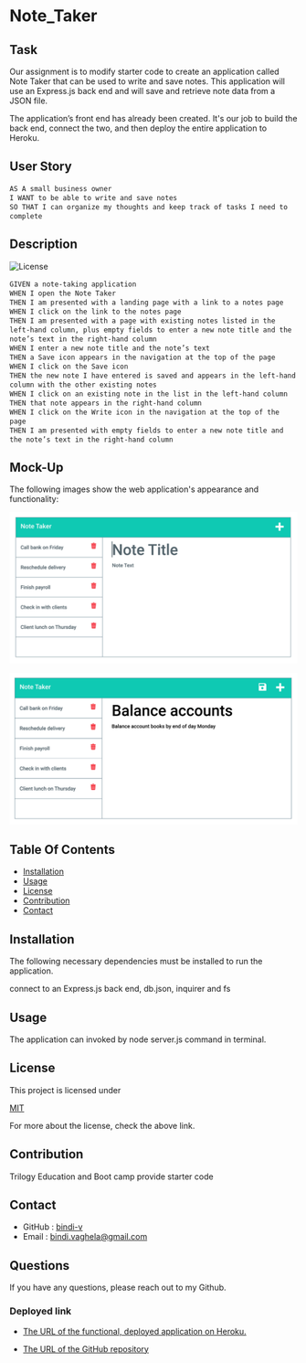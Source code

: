 # Note_Taker

## Task

Our assignment is to modify starter code to create an application called Note Taker that can be used to write and save notes. This application will use an Express.js back end and will save and retrieve note data from a JSON file.

The application’s front end has already been created. It's our job to build the back end, connect the two, and then deploy the entire application to Heroku.

## User Story

```
AS A small business owner
I WANT to be able to write and save notes
SO THAT I can organize my thoughts and keep track of tasks I need to complete
```
## Description

 ![License](https://img.shields.io/badge/License-MIT-yellow)

```
GIVEN a note-taking application
WHEN I open the Note Taker
THEN I am presented with a landing page with a link to a notes page
WHEN I click on the link to the notes page
THEN I am presented with a page with existing notes listed in the left-hand column, plus empty fields to enter a new note title and the note’s text in the right-hand column
WHEN I enter a new note title and the note’s text
THEN a Save icon appears in the navigation at the top of the page
WHEN I click on the Save icon
THEN the new note I have entered is saved and appears in the left-hand column with the other existing notes
WHEN I click on an existing note in the list in the left-hand column
THEN that note appears in the right-hand column
WHEN I click on the Write icon in the navigation at the top of the page
THEN I am presented with empty fields to enter a new note title and the note’s text in the right-hand column
```

## Mock-Up

The following images show the web application's appearance and functionality:

![Existing notes are listed in the left-hand column with empty fields on the right-hand side for the new note’s title and text.](./Assets/express-demo-01.png)

![Note titled “Balance accounts” reads, “Balance account books by end of day Monday,” with other notes listed on the left.](./Assets/express-demo-02.png)

## Table Of Contents

- [Installation](#installation)
- [Usage](#usage)
- [License](#license)
- [Contribution](#contribution)
- [Contact](#contact)
    
## Installation 

The following necessary dependencies must be installed to run the application.

  connect to an Express.js back end, db.json, inquirer and fs

## Usage

 The application can invoked by node server.js command in terminal.

## License

This project is licensed under
 
[MIT](https://opensource.org/licenses/MIT)

For more about the license, check the above link.

## Contribution

Trilogy Education and Boot camp provide starter code

## Contact

* GitHub : [bindi-v](https://github.com/bindi-v)
* Email : bindi.vaghela@gmail.com
    
## Questions

If you have any questions, please reach out to my Github.

### Deployed link

* [The URL of the functional, deployed application on Heroku.](https://blooming-brook-52468.herokuapp.com/)

* [The URL of the GitHub repository](https://github.com/bindi-v/Note_Taker)
